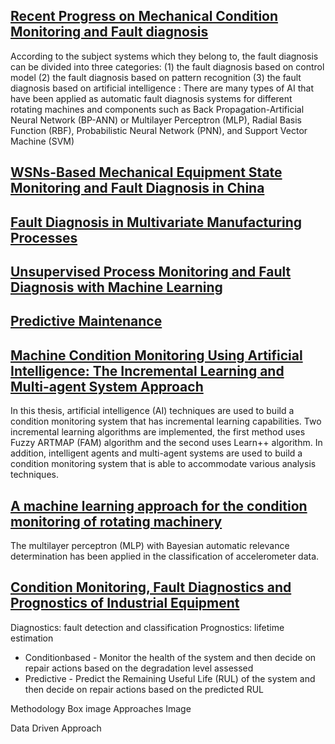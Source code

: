 ## [Recent Progress on Mechanical Condition Monitoring and Fault diagnosis](http://ac.els-cdn.com/S187770581101530X/1-s2.0-S187770581101530X-main.pdf?_tid=933a0b58-e90c-11e6-809f-00000aacb361&acdnat=1486015270_b75104f5164a840d7cde9b4047563236)
According to the subject systems which they belong to, the fault diagnosis can be divided into three categories: 
(1) the fault diagnosis based on control model
(2) the fault diagnosis based on pattern recognition
(3) the fault diagnosis based on artificial intelligence : There are many types of AI that have been applied as automatic fault diagnosis systems for different rotating machines and components such as Back Propagation-Artificial Neural Network (BP-ANN) or Multilayer Perceptron (MLP), Radial Basis Function (RBF), Probabilistic Neural Network (PNN), and Support Vector Machine (SVM)

## [WSNs-Based Mechanical Equipment State Monitoring and Fault Diagnosis in China](http://journals.sagepub.com/doi/pdf/10.1155/2015/528464)

## [Fault Diagnosis in Multivariate Manufacturing Processes](http://diginole.lib.fsu.edu/islandora/object/fsu:168903/datastream/PDF/view)

## [Unsupervised Process Monitoring and Fault Diagnosis with Machine Learning](https://books.google.co.in/books?id=gVZHAAAAQBAJ&pg=PA37&lpg=PA37&dq=machine+monitoring+and+fault+detection+using+machine+states&source=bl&ots=LnGy6A319H&sig=srI1MNz5APb2N_DnGVSvrG-9_Rs&hl=en&sa=X&ved=0ahUKEwi_2cX42vDRAhVBQpQKHQaUB1sQ6AEIQjAF#v=onepage&q&f=false)

## [Predictive Maintenance](https://en.wikipedia.org/wiki/Predictive_maintenance)

## [Machine Condition Monitoring Using Artificial Intelligence: The Incremental Learning and Multi-agent System Approach](http://wiredspace.wits.ac.za/xmlui/bitstream/handle/10539/5482/VILAKAZI_DISSERTATION.pdf?sequence=1&isAllowed=y)
In this thesis, artificial intelligence (AI) techniques are used to build a condition monitoring system that has incremental learning capabilities. Two incremental learning algorithms are implemented, the first method uses Fuzzy ARTMAP (FAM) algorithm and the second uses Learn++ algorithm. In addition, intelligent agents and multi-agent systems are used to build a condition monitoring system that is able to accommodate various analysis techniques.

## [A machine learning approach for the condition monitoring of rotating machinery](http://link.springer.com/article/10.1007/s12206-013-1102-y)
The multilayer perceptron (MLP) with Bayesian automatic relevance determination has been applied in the classification of accelerometer data.

## [Condition Monitoring, Fault Diagnostics and Prognostics of Industrial Equipment](http://www.lgi.ecp.fr/~li/materials/lecture_USTB.pdf)

Diagnostics: fault detection and classification
Prognostics: lifetime estimation

- Conditionbased - Monitor the health of the system and then decide on repair actions based on the degradation level assessed 
- Predictive - Predict the Remaining Useful Life (RUL) of the system and then decide on repair actions based on the predicted RUL

Methodology Box image
Approaches Image

Data Driven Approach




